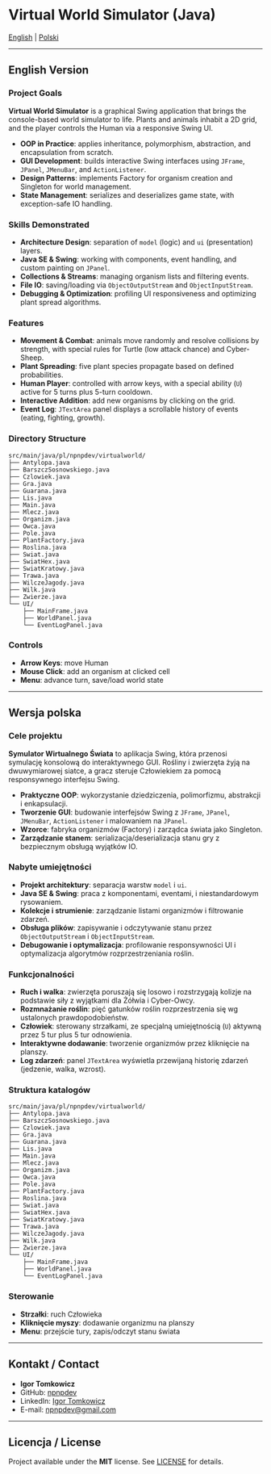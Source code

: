 # Virtual World Simulator (Java)

[English](#english-version) | [Polski](#wersja-polska)

---

## English Version

### Project Goals

**Virtual World Simulator** is a graphical Swing application that brings the console-based world simulator to life. Plants and animals inhabit a 2D grid, and the player controls the Human via a responsive Swing UI.

* **OOP in Practice**: applies inheritance, polymorphism, abstraction, and encapsulation from scratch.
* **GUI Development**: builds interactive Swing interfaces using `JFrame`, `JPanel`, `JMenuBar`, and `ActionListener`.
* **Design Patterns**: implements Factory for organism creation and Singleton for world management.
* **State Management**: serializes and deserializes game state, with exception-safe IO handling.

### Skills Demonstrated

* **Architecture Design**: separation of `model` (logic) and `ui` (presentation) layers.
* **Java SE & Swing**: working with components, event handling, and custom painting on `JPanel`.
* **Collections & Streams**: managing organism lists and filtering events.
* **File IO**: saving/loading via `ObjectOutputStream` and `ObjectInputStream`.
* **Debugging & Optimization**: profiling UI responsiveness and optimizing plant spread algorithms.

### Features

* **Movement & Combat**: animals move randomly and resolve collisions by strength, with special rules for Turtle (low attack chance) and Cyber-Sheep.
* **Plant Spreading**: five plant species propagate based on defined probabilities.
* **Human Player**: controlled with arrow keys, with a special ability (`U`) active for 5 turns plus 5-turn cooldown.
* **Interactive Addition**: add new organisms by clicking on the grid.
* **Event Log**: `JTextArea` panel displays a scrollable history of events (eating, fighting, growth).

### Directory Structure

```text
src/main/java/pl/npnpdev/virtualworld/
├── Antylopa.java
├── BarszczSosnowskiego.java
├── Czlowiek.java
├── Gra.java
├── Guarana.java
├── Lis.java
├── Main.java
├── Mlecz.java
├── Organizm.java
├── Owca.java
├── Pole.java
├── PlantFactory.java
├── Roslina.java
├── Swiat.java
├── SwiatHex.java
├── SwiatKratowy.java
├── Trawa.java
├── WilczeJagody.java
├── Wilk.java
├── Zwierze.java
└── UI/
    ├── MainFrame.java
    ├── WorldPanel.java
    └── EventLogPanel.java
```

### Controls

* **Arrow Keys**: move Human
* **Mouse Click**: add an organism at clicked cell
* **Menu**: advance turn, save/load world state

---

## Wersja polska

### Cele projektu

**Symulator Wirtualnego Świata** to aplikacja Swing, która przenosi symulację konsolową do interaktywnego GUI. Rośliny i zwierzęta żyją na dwuwymiarowej siatce, a gracz steruje Człowiekiem za pomocą responsywnego interfejsu Swing.

* **Praktyczne OOP**: wykorzystanie dziedziczenia, polimorfizmu, abstrakcji i enkapsulacji.
* **Tworzenie GUI**: budowanie interfejsów Swing z `JFrame`, `JPanel`, `JMenuBar`, `ActionListener` i malowaniem na `JPanel`.
* **Wzorce**: fabryka organizmów (Factory) i zarządca świata jako Singleton.
* **Zarządzanie stanem**: serializacja/deserializacja stanu gry z bezpiecznym obsługą wyjątków IO.

### Nabyte umiejętności

* **Projekt architektury**: separacja warstw `model` i `ui`.
* **Java SE & Swing**: praca z komponentami, eventami, i niestandardowym rysowaniem.
* **Kolekcje i strumienie**: zarządzanie listami organizmów i filtrowanie zdarzeń.
* **Obsługa plików**: zapisywanie i odczytywanie stanu przez `ObjectOutputStream` i `ObjectInputStream`.
* **Debugowanie i optymalizacja**: profilowanie responsywności UI i optymalizacja algorytmów rozprzestrzeniania roślin.

### Funkcjonalności

* **Ruch i walka**: zwierzęta poruszają się losowo i rozstrzygają kolizje na podstawie siły z wyjątkami dla Żółwia i Cyber-Owcy.
* **Rozmnażanie roślin**: pięć gatunków roślin rozprzestrzenia się wg ustalonych prawdopodobieństw.
* **Człowiek**: sterowany strzałkami, ze specjalną umiejętnością (`U`) aktywną przez 5 tur plus 5 tur odnowienia.
* **Interaktywne dodawanie**: tworzenie organizmów przez kliknięcie na planszy.
* **Log zdarzeń**: panel `JTextArea` wyświetla przewijaną historię zdarzeń (jedzenie, walka, wzrost).

### Struktura katalogów

```text
src/main/java/pl/npnpdev/virtualworld/
├── Antylopa.java
├── BarszczSosnowskiego.java
├── Czlowiek.java
├── Gra.java
├── Guarana.java
├── Lis.java
├── Main.java
├── Mlecz.java
├── Organizm.java
├── Owca.java
├── Pole.java
├── PlantFactory.java
├── Roslina.java
├── Swiat.java
├── SwiatHex.java
├── SwiatKratowy.java
├── Trawa.java
├── WilczeJagody.java
├── Wilk.java
├── Zwierze.java
└── UI/
    ├── MainFrame.java
    ├── WorldPanel.java
    └── EventLogPanel.java
```

### Sterowanie

* **Strzałki**: ruch Człowieka
* **Kliknięcie myszy**: dodawanie organizmu na planszy
* **Menu**: przejście tury, zapis/odczyt stanu świata

---

## Kontakt / Contact

* **Igor Tomkowicz**
* GitHub: [npnpdev](https://github.com/npnpdev)
* LinkedIn: [Igor Tomkowicz](https://www.linkedin.com/in/igor-tomkowicz-a5760b358/)
* E-mail: [npnpdev@gmail.com](mailto:npnpdev@gmail.com)

---

## Licencja / License

Project available under the **MIT** license. See [LICENSE](LICENSE) for details.

